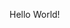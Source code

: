 <html lang="en">
    <head>
        <title>Hello World!</title>
    </head>
    <body>
        <p>Hello World!</p>
    </body>
</html>
